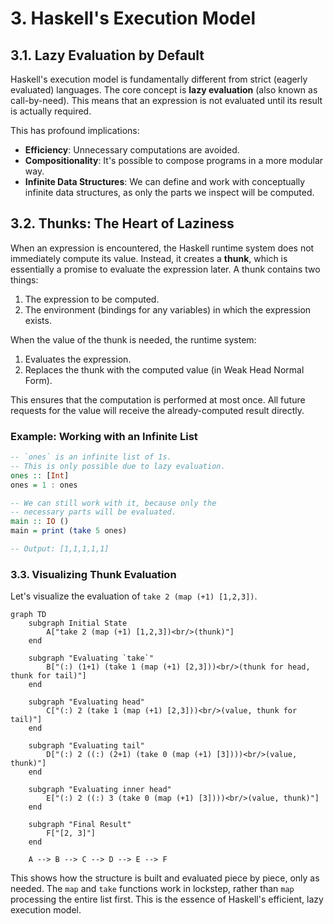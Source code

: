 # 3. Haskell's Execution Model

## 3.1. Lazy Evaluation by Default

Haskell's execution model is fundamentally different from strict (eagerly evaluated) languages. The core concept is **lazy evaluation** (also known as call-by-need). This means that an expression is not evaluated until its result is actually required.

This has profound implications:

- **Efficiency**: Unnecessary computations are avoided.
- **Compositionality**: It's possible to compose programs in a more modular way.
- **Infinite Data Structures**: We can define and work with conceptually infinite data structures, as only the parts we inspect will be computed.

## 3.2. Thunks: The Heart of Laziness

When an expression is encountered, the Haskell runtime system does not immediately compute its value. Instead, it creates a **thunk**, which is essentially a promise to evaluate the expression later. A thunk contains two things:

1. The expression to be computed.
2. The environment (bindings for any variables) in which the expression exists.

When the value of the thunk is needed, the runtime system:

1. Evaluates the expression.
2. Replaces the thunk with the computed value (in Weak Head Normal Form).

This ensures that the computation is performed at most once. All future requests for the value will receive the already-computed result directly.

### Example: Working with an Infinite List

```haskell
-- `ones` is an infinite list of 1s.
-- This is only possible due to lazy evaluation.
ones :: [Int]
ones = 1 : ones

-- We can still work with it, because only the
-- necessary parts will be evaluated.
main :: IO ()
main = print (take 5 ones)

-- Output: [1,1,1,1,1]
```

### 3.3. Visualizing Thunk Evaluation

Let's visualize the evaluation of `take 2 (map (+1) [1,2,3])`.

```mermaid
graph TD
    subgraph Initial State
        A["take 2 (map (+1) [1,2,3])<br/>(thunk)"]
    end

    subgraph "Evaluating `take`"
        B["(:) (1+1) (take 1 (map (+1) [2,3]))<br/>(thunk for head, thunk for tail)"]
    end
    
    subgraph "Evaluating head"
        C["(:) 2 (take 1 (map (+1) [2,3]))<br/>(value, thunk for tail)"]
    end

    subgraph "Evaluating tail"
        D["(:) 2 ((:) (2+1) (take 0 (map (+1) [3])))<br/>(value, thunk)"]
    end

    subgraph "Evaluating inner head"
        E["(:) 2 ((:) 3 (take 0 (map (+1) [3])))<br/>(value, thunk)"]
    end

    subgraph "Final Result"
        F["[2, 3]"]
    end

    A --> B --> C --> D --> E --> F
```

This shows how the structure is built and evaluated piece by piece, only as needed. The `map` and `take` functions work in lockstep, rather than `map` processing the entire list first. This is the essence of Haskell's efficient, lazy execution model.
